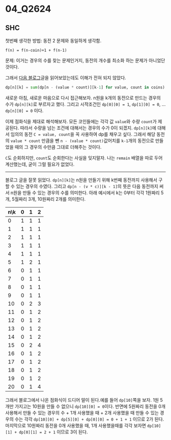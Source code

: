 # 04_Q2624

## SHC

첫번째 생각한 방법: 동전 2 문제와 동일하게 생각함.

```
f(n) = f(n-coin)+1 + f(n-1)
```

문제: 이거는 경우의 수를 찾는 문제인거지, 동전의 개수를 최소화 하는 문제가 아니었단 것이다.

그래서 [다음 블로그](https://mygumi.tistory.com/254)글을 읽어보았는데도 이해가 전혀 되지 않았다.

```python
dp[n][k] = sum(dp[n - (value * count)][k-1] for value, count in coins) # where coins = list[tuple[int, int]]
```

새로운 아침, 새로운 마음으로 다시 접근해보자. n원을 k개의 동전으로 만드는 경우의 수가 `dp[n][k]`로 부르자고 했다. 그리고 시작조건인 `dp[0][0] = 1`, `dp[1][0] = 0`, ... `dp[n][0] = 0` 이다.

이제 점화식을 제대로 해석해보자. 모든 코인들에는 각각 값 `value`와 수량 `count`가 제공된다. 따라서 수량을 넘는 조건에 대해서는 경우의 수가 0이 되겠지. `dp[n][k]`에 대해서 임의의 동전 `C = value, count`을 꼭 사용하여 dp를 채우고 싶다. 그래서 해당 동전의 `value * count` 만큼을 뺀 `n - (value * count)`값어치를 `k-1`개의 동전으로 만들었을 때의 그 경우의 수만큼 그대로 더해주는 것이다.

`C`도 순회하지만, `count`도 순회한다는 사실을 잊지말자. 나는 `remain` 배열을 따로 두어 계산했는데, 굳이 그럴 필요가 없었다.

---

블로그 글을 잘못 읽었다. `dp[n][k]`는 n원을 만들기 위해 k번째 동전까지 사용해서 구할 수 있는 경우의 수였다. 그리고 `dp[n - (v * c)][k - 1]`의 뜻은 다음 동전까지 써서 n원을 만들 수 있는 경우의 수를 의미한다. 아래 예시에서 k는 0부터 각각 1원짜리 5개, 5월짜리 3개, 10원짜리 2개를 의미한다.

|n\k|0|1|2|
|-|-|-|-|
|0|1|1|1|
|1|1|1|1|
|2|1|1|1|
|3|1|1|1|
|4|1|1|1|
|5|1|2|1|
|6|0|1|1|
|7|0|1|1|
|8|0|1|1|
|9|0|1|1|
|10|0|2|3|
|11|0|1|2|
|12|0|1|2|
|13|0|1|2|
|14|0|1|2|
|15|0|2|4|
|16|0|1|2|
|17|0|1|2|
|18|0|1|2|
|19|0|1|2|
|20|0|1|4|

그래서 블로그에서 나온 점화식이 드디어 말이 된다.예를 들어 `dp[10]`쪽을 보자. 1원 5개만 가지고는 10원을 만들 수 없으니 `dp[10][0] = 0`이다. 반면에 5원짜리 동전을 0개 사용해서 만들 수 있는 경우의 수 + 1개 사용했을 때 + 2개 사용했을 때 만들 수 있는 경우의 수는 각각 `dp[10][0] + dp[5][0] + dp[0][0] = 0 + 1 + 1` 이므로 2가 된다. 마지막으로 10원짜리 동전을 0개 사용했을 때, 1개 사용했을때를 각각 보자면 `dp[10][1] + dp[0][1] = 2 + 1` 이므로 3이 된다.

